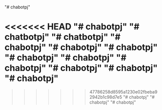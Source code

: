 "# chabotpj" 

<<<<<<< HEAD
"# chabotpj" 
"# chatbotpj" 
"# chatbotpj" 
"# chabotpj" 
"# chabotpj" 
"# chabotpj" 
"# chabotpj" 
"# chabotpj" 
"# chabotpj" 
"# chabotpj" 
"# chabotpj" 
"# chabotpj" 
=======
>>>>>>> 47786258d8595a1230e02fbeba92942b1c98d7e5
"# chabotpj" 
"# chabotpj" 
"# chabotpj" 
